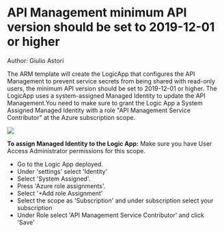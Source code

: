# API Management minimum API version should be set to 2019-12-01 or higher
Author: Giulio Astori

The ARM template will create the LogicApp that configures the API Management to prevent service secrets from being shared with read-only users, the minimum API version should be set to 2019-12-01 or higher.
The LogicApp uses a system-assigned Managed Identity to update the API Management.You need to make sure to grant the Logic App a System Assigned Managed Identity with a role "API Management Service Contributor" at the Azure subscription scope.

<a href="https://portal.azure.com/#create/Microsoft.Template/uri/https%3A%2F%2Fraw.githubusercontent.com%2Fgastori.branch%2FMicrosoft-Defender-for-Cloud%2Fmain%2FWorkflow%20automation%2FDefender%20for%20API%2FAPI-MGMT-Min-API-Version-2019-12-01-or-Higher%2Fazuredeploy.json" target="_blank">
    <img src="https://aka.ms/deploytoazurebutton"/>
</a>


**To assign Managed Identity to the Logic App:**
Make sure you have User Access Administrator permissions for this scope.
- Go to the Logic App deployed.
- Under 'settings' select 'Identity' 
- Select 'System Assigned'.
- Press 'Azure role assignments'.
- Select '+Add role Assignment'
- Select the scope as 'Subscription' and under subscription select your subscription
- Under Role select 'API Management Service Contributor' and click 'Save'
